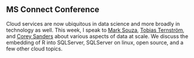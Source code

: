 ## MS Connect Conference

Cloud services are now ubiquitous in data science and more broadly in technology as well.  This week, I speak to [Mark Souza](https://twitter.com/mark_azurecat), [Tobias Ternström](https://twitter.com/tobiassql), and [Corey Sanders](https://twitter.com/coreysanderswa) about various aspects of data at scale.  We discuss the embedding of R into SQLServer, SQLServer on linux, open source, and a few other cloud topics.
